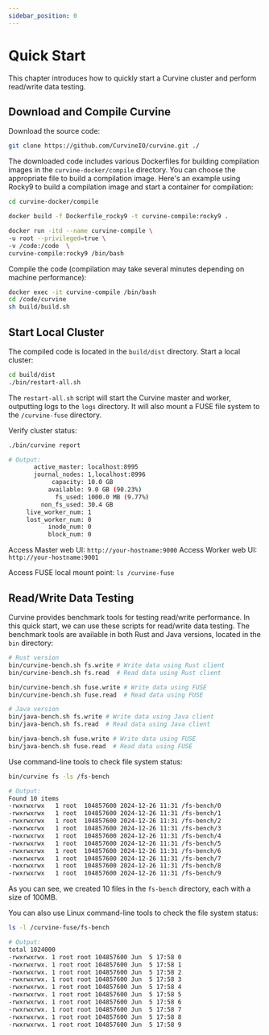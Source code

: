 ```yaml
---
sidebar_position: 0
---
```


# Quick Start

This chapter introduces how to quickly start a Curvine cluster and perform read/write data testing.

## Download and Compile Curvine

Download the source code:
```bash
git clone https://github.com/CurvineIO/curvine.git ./
```

The downloaded code includes various Dockerfiles for building compilation images in the `curvine-docker/compile` directory. You can choose the appropriate file to build a compilation image. Here's an example using Rocky9 to build a compilation image and start a container for compilation:

```bash
cd curvine-docker/compile

docker build -f Dockerfile_rocky9 -t curvine-compile:rocky9 .

docker run -itd --name curvine-compile \
-u root --privileged=true \
-v /code:/code  \
curvine-compile:rocky9 /bin/bash
```

Compile the code (compilation may take several minutes depending on machine performance):
```bash
docker exec -it curvine-compile /bin/bash
cd /code/curvine
sh build/build.sh
```

## Start Local Cluster

The compiled code is located in the `build/dist` directory. Start a local cluster:
```bash
cd build/dist
./bin/restart-all.sh
```

The `restart-all.sh` script will start the Curvine master and worker, outputting logs to the `logs` directory. It will also mount a FUSE file system to the `/curvine-fuse` directory.

Verify cluster status:
```bash
./bin/curvine report

# Output:
       active_master: localhost:8995
       journal_nodes: 1,localhost:8996
            capacity: 10.0 GB
           available: 9.0 GB (90.23%)
             fs_used: 1000.0 MB (9.77%)
         non_fs_used: 30.4 GB
     live_worker_num: 1
     lost_worker_num: 0
           inode_num: 0
           block_num: 0
```

Access Master web UI: `http://your-hostname:9000`
Access Worker web UI: `http://your-hostname:9001`

Access FUSE local mount point: `ls /curvine-fuse`

## Read/Write Data Testing

Curvine provides benchmark tools for testing read/write performance. In this quick start, we can use these scripts for read/write data testing. The benchmark tools are available in both Rust and Java versions, located in the `bin` directory:

```bash
# Rust version
bin/curvine-bench.sh fs.write # Write data using Rust client
bin/curvine-bench.sh fs.read  # Read data using Rust client

bin/curvine-bench.sh fuse.write # Write data using FUSE
bin/curvine-bench.sh fuse.read  # Read data using FUSE

# Java version
bin/java-bench.sh fs.write # Write data using Java client
bin/java-bench.sh fs.read  # Read data using Java client

bin/java-bench.sh fuse.write # Write data using FUSE
bin/java-bench.sh fuse.read  # Read data using FUSE
```

Use command-line tools to check file system status:
```bash
bin/curvine fs -ls /fs-bench

# Output:
Found 10 items
-rwxrwxrwx   1 root  104857600 2024-12-26 11:31 /fs-bench/0
-rwxrwxrwx   1 root  104857600 2024-12-26 11:31 /fs-bench/1
-rwxrwxrwx   1 root  104857600 2024-12-26 11:31 /fs-bench/2
-rwxrwxrwx   1 root  104857600 2024-12-26 11:31 /fs-bench/3
-rwxrwxrwx   1 root  104857600 2024-12-26 11:31 /fs-bench/4
-rwxrwxrwx   1 root  104857600 2024-12-26 11:31 /fs-bench/5
-rwxrwxrwx   1 root  104857600 2024-12-26 11:31 /fs-bench/6
-rwxrwxrwx   1 root  104857600 2024-12-26 11:31 /fs-bench/7
-rwxrwxrwx   1 root  104857600 2024-12-26 11:31 /fs-bench/8
-rwxrwxrwx   1 root  104857600 2024-12-26 11:31 /fs-bench/9
```

As you can see, we created 10 files in the `fs-bench` directory, each with a size of 100MB.

You can also use Linux command-line tools to check the file system status:
```bash
ls -l /curvine-fuse/fs-bench

# Output:
total 1024000
-rwxrwxrwx. 1 root root 104857600 Jun  5 17:58 0
-rwxrwxrwx. 1 root root 104857600 Jun  5 17:58 1
-rwxrwxrwx. 1 root root 104857600 Jun  5 17:58 2
-rwxrwxrwx. 1 root root 104857600 Jun  5 17:58 3
-rwxrwxrwx. 1 root root 104857600 Jun  5 17:58 4
-rwxrwxrwx. 1 root root 104857600 Jun  5 17:58 5
-rwxrwxrwx. 1 root root 104857600 Jun  5 17:58 6
-rwxrwxrwx. 1 root root 104857600 Jun  5 17:58 7
-rwxrwxrwx. 1 root root 104857600 Jun  5 17:58 8
-rwxrwxrwx. 1 root root 104857600 Jun  5 17:58 9
```